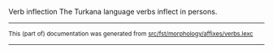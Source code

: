 Verb inflection
The Turkana language verbs inflect in persons.

* * *

<small>This (part of) documentation was generated from [src/fst/morphology/affixes/verbs.lexc](https://github.com/giellalt/lang-tuv/blob/main/src/fst/morphology/affixes/verbs.lexc)</small>

---

